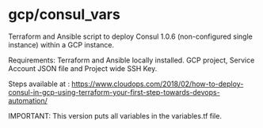 # gcp/consul_vars
Terraform and Ansible script to deploy Consul 1.0.6 (non-configured single instance) within a GCP instance.

Requirements: Terraform and Ansible locally installed. GCP project, Service Account JSON file and Project wide SSH Key.

Steps available at : https://www.cloudops.com/2018/02/how-to-deploy-consul-in-gcp-using-terraform-your-first-step-towards-devops-automation/

IMPORTANT: This version puts all variables in the variables.tf file.
